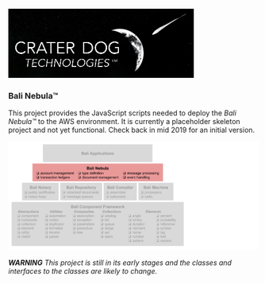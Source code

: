 ![Logo](docs/images/CraterDogLogo.png)

### Bali Nebula™
This project provides the JavaScript scripts needed to deploy the _Bali Nebula™_ to the AWS environment. It is currently a placeholder skeleton project and not yet functional. Check back in mid 2019 for an initial version.


![Pyramid](docs/images/BaliPyramid.png)

_**WARNING**_
_This project is still in its early stages and the classes and interfaces to the classes are likely to change._

